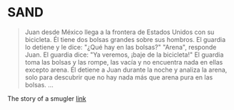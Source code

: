 # SAND
> Juan desde México llega a la frontera de Estados Unidos con su bicicleta.
> Él tiene dos bolsas grandes sobre sus hombros.
> El guardia lo detiene y le dice: "¿Qué hay en las bolsas?"
> "Arena", responde Juan.
> El guardia dice: "Ya veremos, ¡baje de la bicicleta!"
> El guardia toma las bolsas y las rompe, las vacía y no encuentra nada en ellas excepto arena.
> Él detiene a Juan durante la noche y analiza la arena, solo para descubrir que no hay nada más que arena pura en las bolsas.
> ...

The story of a smugler [link](https://steemit.com/spanish/@nkdksk/juan-desde-mexico-llega-a-la-frontera-de-estados-unidos-con-su-bicicleta)

